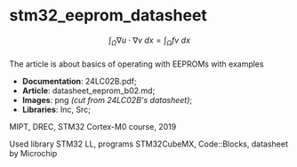 # stm32_eeprom_datasheet

$$ \int_\Omega \nabla u \cdot \nabla v~dx = \int_\Omega fv~dx $$
<math>...x^2</math>

The article is about basics of operating with EEPROMs with examples

- **Documentation**: 24LC02B.pdf;
- **Article**: datasheet_eeprom_b02.md;
- **Images**: png *(cut from 24LC02B's datasheet)*;
- **Libraries**: Inc, Src;

MIPT, DREC, STM32 Cortex-M0 course, 2019

Used library STM32 LL, programs STM32CubeMX, Code::Blocks, datasheet by Microchip
